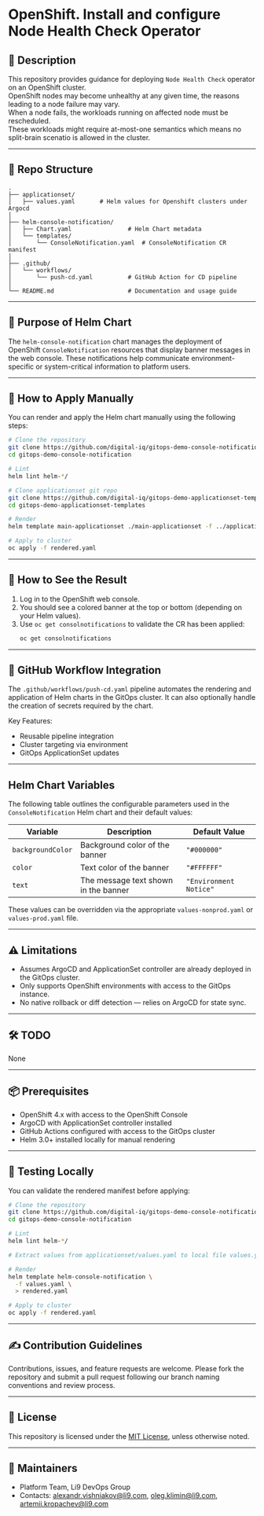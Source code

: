 # OpenShift. Install and configure Node Health Check Operator

## 📖 Description

This repository provides guidance for deploying `Node Health Check` operator on an OpenShift cluster.  
OpenShift nodes may become unhealthy at any given time, the reasons leading to a node failure may vary.  
When a node fails, the workloads running on affected node must be rescheduled.  
These workloads might require at-most-one semantics which means no split-brain scenatio is allowed in the cluster.  

---

## 📁 Repo Structure

```
.
├── applicationset/
│   ├── values.yaml       # Helm values for Openshift clusters under Argocd
│
├── helm-console-notification/
│   ├── Chart.yaml                # Helm Chart metadata
│   └── templates/
│       └── ConsoleNotification.yaml  # ConsoleNotification CR manifest
│
├── .github/
│   └── workflows/
│       └── push-cd.yaml          # GitHub Action for CD pipeline
│
└── README.md                     # Documentation and usage guide
```

---

## 🎯 Purpose of Helm Chart

The `helm-console-notification` chart manages the deployment of OpenShift `ConsoleNotification` resources that display banner messages in the web console. These notifications help communicate environment-specific or system-critical information to platform users.

---

## 🚀 How to Apply Manually

You can render and apply the Helm chart manually using the following steps:

```bash
# Clone the repository
git clone https://github.com/digital-iq/gitops-demo-console-notification
cd gitops-demo-console-notification

# Lint
helm lint helm-*/

# Clone applicationset git repo
git clone https://github.com/digital-iq/gitops-demo-applicationset-templates
cd gitops-demo-applicationset-templates

# Render
helm template main-applicationset ./main-applicationset -f ../applicationset/values.yaml > rendered.yaml

# Apply to cluster
oc apply -f rendered.yaml
```
---

## 👀 How to See the Result

1. Log in to the OpenShift web console.
2. You should see a colored banner at the top or bottom (depending on your Helm values).
3. Use `oc get consolnotifications` to validate the CR has been applied:
   ```bash
   oc get consolnotifications
   ```

---

## 🔄 GitHub Workflow Integration

The `.github/workflows/push-cd.yaml` pipeline automates the rendering and application of Helm charts in the GitOps cluster. It can also optionally handle the creation of secrets required by the chart.

Key Features:
- Reusable pipeline integration
- Cluster targeting via environment
- GitOps ApplicationSet updates

---

## Helm Chart Variables

The following table outlines the configurable parameters used in the `ConsoleNotification` Helm chart and their default values:

| Variable         | Description                                 | Default Value       |
|------------------|---------------------------------------------|---------------------|
| `backgroundColor`| Background color of the banner              | `"#000000"`         |
| `color`          | Text color of the banner                    | `"#FFFFFF"`         |
| `text`           | The message text shown in the banner        | `"Environment Notice"` |

These values can be overridden via the appropriate `values-nonprod.yaml` or `values-prod.yaml` file.

---

## ⚠️ Limitations

- Assumes ArgoCD and ApplicationSet controller are already deployed in the GitOps cluster.
- Only supports OpenShift environments with access to the GitOps instance.
- No native rollback or diff detection — relies on ArgoCD for state sync.

---

## 🛠️ TODO

None

---

## 📦 Prerequisites

- OpenShift 4.x with access to the OpenShift Console
- ArgoCD with ApplicationSet controller installed
- GitHub Actions configured with access to the GitOps cluster
- Helm 3.0+ installed locally for manual rendering

---

## 🧪 Testing Locally

You can validate the rendered manifest before applying:

```bash
# Clone the repository
git clone https://github.com/digital-iq/gitops-demo-console-notification/
cd gitops-demo-console-notification

# Lint
helm lint helm-*/

# Extract values from applicationset/values.yaml to local file values.yaml for particular cluster

# Render
helm template helm-console-notification \
  -f values.yaml \
  > rendered.yaml

# Apply to cluster
oc apply -f rendered.yaml
```

---

## ✍️ Contribution Guidelines

Contributions, issues, and feature requests are welcome. Please fork the repository and submit a pull request following our branch naming conventions and review process.

---

## 📄 License

This repository is licensed under the [MIT License](LICENSE), unless otherwise noted.

---

## 👥 Maintainers

- Platform Team, Li9 DevOps Group
- Contacts: alexandr.vishniakov@li9.com, oleg.klimin@li9.com, artemii.kropachev@li9.com
